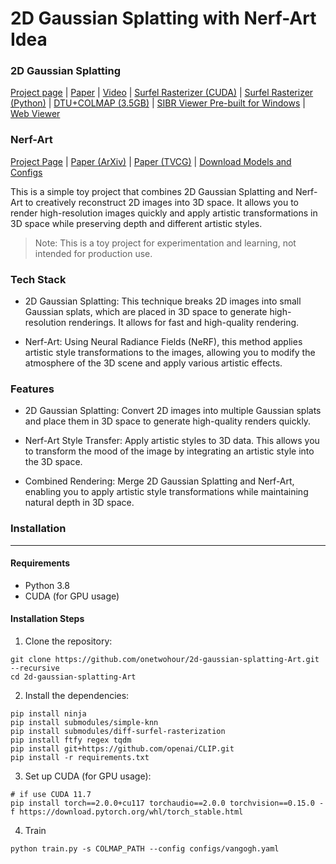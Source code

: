 # 2D Gaussian Splatting with Nerf-Art Idea

### 2D Gaussian Splatting

[Project page](https://surfsplatting.github.io/) | [Paper](https://arxiv.org/pdf/2403.17888) | [Video](https://www.youtube.com/watch?v=oaHCtB6yiKU) | [Surfel Rasterizer (CUDA)](https://github.com/hbb1/diff-surfel-rasterization) | [Surfel Rasterizer (Python)](https://colab.research.google.com/drive/1qoclD7HJ3-o0O1R8cvV3PxLhoDCMsH8W?usp=sharing) | [DTU+COLMAP (3.5GB)](https://drive.google.com/drive/folders/1SJFgt8qhQomHX55Q4xSvYE2C6-8tFll9) | [SIBR Viewer Pre-built for Windows](https://drive.google.com/file/d/1DRFrtFUfz27QvQKOWbYXbRS2o2eSgaUT/view?usp=sharing) | [Web Viewer](https://github.com/mkkellogg/GaussianSplats3D) <br>

### Nerf-Art

[Project Page](https://cassiepython.github.io/nerfart/index.html) | [Paper (ArXiv)](https://arxiv.org/abs/2212.08070) | [Paper (TVCG)](https://arxiv.org/abs/2212.08070) | [Download Models and Configs](https://portland-my.sharepoint.com/:f:/g/personal/cwang355-c_my_cityu_edu_hk/EuCfP0A3BJNItp72U_FxAicBXw_kXbcKgpaqUkeZBIwgQw?e=Vnvi48)


This is a simple toy project that combines 2D Gaussian Splatting and Nerf-Art to creatively reconstruct 2D images into 3D space. It allows you to render high-resolution images quickly and apply artistic transformations in 3D space while preserving depth and different artistic styles.

> Note: This is a toy project for experimentation and learning, not intended for production use.

### Tech Stack

- 2D Gaussian Splatting: This technique breaks 2D images into small Gaussian splats, which are placed in 3D space to generate high-resolution renderings. It allows for fast and high-quality rendering.

- Nerf-Art: Using Neural Radiance Fields (NeRF), this method applies artistic style transformations to the images, allowing you to modify the atmosphere of the 3D scene and apply various artistic effects.

### Features

- 2D Gaussian Splatting: Convert 2D images into multiple Gaussian splats and place them in 3D space to generate high-quality renders quickly.

- Nerf-Art Style Transfer: Apply artistic styles to 3D data. This allows you to transform the mood of the image by integrating an artistic style into the 3D space.

- Combined Rendering: Merge 2D Gaussian Splatting and Nerf-Art, enabling you to apply artistic style transformations while maintaining natural depth in 3D space.

### Installation
---
#### Requirements
- Python 3.8
- CUDA (for GPU usage)

#### Installation Steps
1. Clone the repository:
```
git clone https://github.com/onetwohour/2d-gaussian-splatting-Art.git --recursive
cd 2d-gaussian-splatting-Art
```

2. Install the dependencies:

```
pip install ninja
pip install submodules/simple-knn
pip install submodules/diff-surfel-rasterization
pip install ftfy regex tqdm
pip install git+https://github.com/openai/CLIP.git
pip install -r requirements.txt
```

3. Set up CUDA (for GPU usage):

```
# if use CUDA 11.7
pip install torch==2.0.0+cu117 torchaudio==2.0.0 torchvision==0.15.0 -f https://download.pytorch.org/whl/torch_stable.html
```

4. Train

```
python train.py -s COLMAP_PATH --config configs/vangogh.yaml
```
